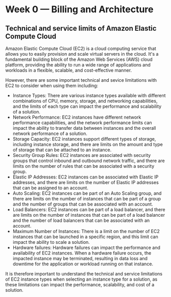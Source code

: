 # Week 0 — Billing and Architecture

## Technical and service limits of Amazon Elastic Compute Cloud

Amazon Elastic Compute Cloud (EC2) is a cloud computing service that allows you to easily provision and scale virtual servers in the cloud. It's a fundamental building block of the Amazon Web Services (AWS) cloud platform, providing the ability to run a wide range of applications and workloads in a flexible, scalable, and cost-effective manner. 

However, there are some important technical and sevice limitations with EC2 to consider when using them including:
* Instance Types: There are various instance types available with different combinations of CPU, memory, storage, and networking capabilities, and the limits of each type can impact the performance and scalability of a solution.
* Network Performance: EC2 instances have different network performance capabilities, and the network performance limits can impact the ability to transfer data between instances and the overall network performance of a solution.
* Storage Capacity: EC2 instances support different types of storage, including instance storage, and there are limits on the amount and type of storage that can be attached to an instance.
* Security Group Rules: EC2 instances are associated with security groups that control inbound and outbound network traffic, and there are limits on the number of rules that can be associated with a security group.
* Elastic IP Addresses: EC2 instances can be associated with Elastic IP addresses, and there are limits on the number of Elastic IP addresses that can be assigned to an account.
* Auto Scaling: EC2 instances can be part of an Auto Scaling group, and there are limits on the number of instances that can be part of a group and the number of groups that can be associated with an account.
* Load Balancers: EC2 instances can be part of a load balancer, and there are limits on the number of instances that can be part of a load balancer and the number of load balancers that can be associated with an account.
* Maximum Number of Instances: There is a limit on the number of EC2 instances that can be launched in a specific region, and this limit can impact the ability to scale a solution.
* Hardware failures: Hardware failures can impact the performance and availability of EC2 instances. When a hardware failure occurs, the impacted instance may be terminated, resulting in data loss and downtime for the application or workload running on that instance.

It is therefore important to understand the technical and service limitations of EC2 instance types when selecting an instance type for a solution, as these limitations can impact the performance, scalability, and cost of a solution.
